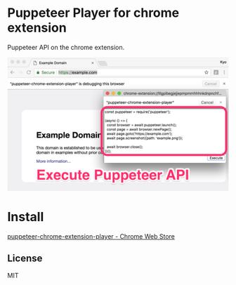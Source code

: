 # Puppeteer Player for chrome extension

Puppeteer API on the chrome extension.

![](img/readme.png)

# Install

[puppeteer\-chrome\-extension\-player \- Chrome Web Store](https://chrome.google.com/webstore/detail/puppeteer-chrome-extensio/lllgpibegjejjepmpmmhhhnkdnpnchfb)

## License

MIT
